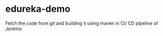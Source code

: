 # edureka-demo
Fetch the code from git  and  building it using maven  in CI/ CD pipeline of Jenkins
